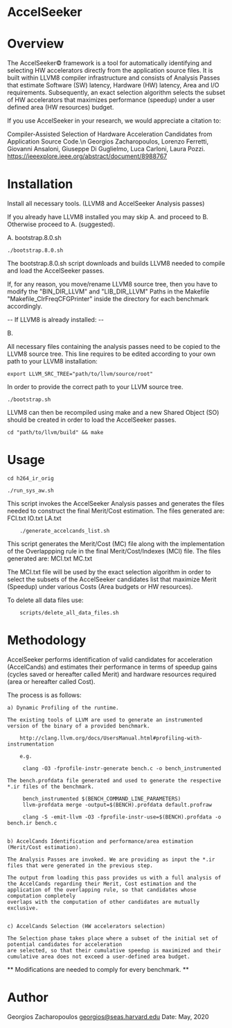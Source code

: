 # AccelSeeker

# Overview

The AccelSeeker© framework is a tool for automatically identifying and selecting HW accelerators directly from 
the application source files. It is built within LLVM8 compiler infrastructure and consists of Analysis Passes
that estimate Software (SW) latency, Hardware (HW) latency, Area and I/O requirements. Subsequently, an exact 
selection algorithm selects the subset of HW accelerators that maximizes performance (speedup) under a user
defined area (HW resources) budget.

If you use AccelSeeker in your research, we would appreciate a citation to:

Compiler-Assisted Selection of Hardware Acceleration Candidates from Application Source Code.\n
Georgios Zacharopoulos, Lorenzo Ferretti, Giovanni Ansaloni, Giuseppe Di Guglielmo, Luca Carloni, Laura Pozzi.      
https://ieeexplore.ieee.org/abstract/document/8988767

# Installation

Install all necessary tools. (LLVM8 and AccelSeeker Analysis passes)

If you already have LLVM8 installed you may skip A. and proceed to B. Otherwise proceed to A. (suggested).

A. bootstrap.8.0.sh 


    ./bootstrap.8.0.sh


The bootstrap.8.0.sh script downloads and builds LLVM8 needed to compile and load the AccelSeeker passes. 

If, for any reason, you move/rename LLVM8 source tree, then you have to modify the
"BIN_DIR_LLVM" and "LIB_DIR_LLVM" Paths in the Makefile "Makefile_ClrFreqCFGPrinter" inside the 
directory for each benchmark accordingly. 


-- If LLVM8 is already installed: --

B.

All necessary files containing the analysis passes need to be copied to the LLVM8 source tree. This line requires to be edited according to your own path to your LLVM8 installation:

    export LLVM_SRC_TREE="path/to/llvm/source/root"

In order to provide the correct path to your LLVM source tree. 
 
    ./bootstrap.sh

LLVM8 can then be recompiled using make and a new Shared Object (SO) should be created in order to load the AccelSeeker passes.

    cd "path/to/llvm/build" && make


# Usage

    cd h264_ir_orig

    ./run_sys_aw.sh

This script invokes the AccelSeeker Analysis passes and generates the files needed to construct the final Merit/Cost estimation.
The files generated are: FCI.txt  IO.txt  LA.txt

        ./generate_accelcands_list.sh

This script generates the Merit/Cost (MC) file along with the implementation of the Overlappping rule in the final Merit/Cost/Indexes (MCI) file.
The files generated are: MCI.txt  MC.txt

The MCI.txt file will be used by the exact selection algorithm in order to select the subsets of the AccelSeeker candidates list that maximize Merit (Speedup)
under various Costs (Area budgets or HW resources).

To delete all data files use:

        scripts/delete_all_data_files.sh 


# Methodology

AccelSeeker performs identification of valid candidates for acceleration (AccelCands) and estimates their performance in terms of speedup gains (cycles saved or hereafter called Merit) and hardware resources required 
(area or hereafter called Cost).

The process is as follows:

    a) Dynamic Profiling of the runtime.

    The existing tools of LLVM are used to generate an instrumented version of the binary of a provided benchmark.

        http://clang.llvm.org/docs/UsersManual.html#profiling-with-instrumentation

        e.g.

         clang -O3 -fprofile-instr-generate bench.c -o bench_instrumented

    The bench.profdata file generated and used to generate the respective *.ir files of the benchmark.

         bench_instrumented $(BENCH_COMMAND_LINE_PARAMETERS)
         llvm-profdata merge -output=$(BENCH).profdata default.profraw

         clang -S -emit-llvm -O3 -fprofile-instr-use=$(BENCH).profdata -o bench.ir bench.c


    b) AccelCands Identification and performance/area estimation (Merit/Cost estimation).

    The Analysis Passes are invoked. We are providing as input the *.ir files that were generated in the previous step.

    The output from loading this pass provides us with a full analysis of the AccelCands regarding their Merit, Cost estimation and the application of the overlapping rule, so that candidates whose computation completely
    overlaps with the computation of other candidates are mutually exclusive.


    c) AccelCands Selection (HW accelerators selection)

    The Selection phase takes place where a subset of the initial set of potential candidates for acceleration
    are selected, so that their cumulative speedup is maximized and their cumulative area does not exceed a user-defined area budget.


** Modifications are needed to comply for every benchmark. **

# Author

Georgios Zacharopoulos georgios@seas.harvard.edu Date: May, 2020
